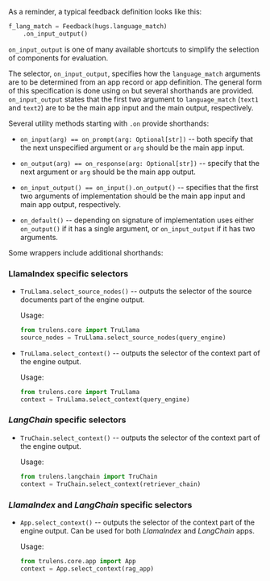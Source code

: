 As a reminder, a typical feedback definition looks like this:

```python
f_lang_match = Feedback(hugs.language_match)
    .on_input_output()
```

`on_input_output` is one of many available shortcuts to simplify the selection
of components for evaluation.

The selector, `on_input_output`, specifies how the `language_match` arguments
are to be determined from an app record or app definition. The general form of
this specification is done using `on` but several shorthands are provided.
`on_input_output` states that the first two argument to `language_match`
(`text1` and `text2`) are to be the main app input and the main output,
respectively.

Several utility methods starting with `.on` provide shorthands:

- `on_input(arg) == on_prompt(arg: Optional[str])` -- both specify that the next
  unspecified argument or `arg` should be the main app input.

- `on_output(arg) == on_response(arg: Optional[str])` -- specify that the next
  argument or `arg` should be the main app output.

- `on_input_output() == on_input().on_output()` -- specifies that the first two
  arguments of implementation should be the main app input and main app output,
  respectively.

- `on_default()` -- depending on signature of implementation uses either
  `on_output()` if it has a single argument, or `on_input_output` if it has two
  arguments.

Some wrappers include additional shorthands:

### LlamaIndex specific selectors

- `TruLlama.select_source_nodes()` -- outputs the selector of the source
  documents part of the engine output.

  Usage:

  ```python
  from trulens.core import TruLlama
  source_nodes = TruLlama.select_source_nodes(query_engine)
  ```

- `TruLlama.select_context()` -- outputs the selector of the context part of the
  engine output.

  Usage:

  ```python
  from trulens.core import TruLlama
  context = TruLlama.select_context(query_engine)
  ```

### _LangChain_ specific selectors

- `TruChain.select_context()` -- outputs the selector of the context part of the
  engine output.

  Usage:

  ```python
  from trulens.langchain import TruChain
  context = TruChain.select_context(retriever_chain)
  ```

### _LlamaIndex_ and _LangChain_ specific selectors

- `App.select_context()` -- outputs the selector of the context part of the
  engine output. Can be used for both _LlamaIndex_ and _LangChain_ apps.

  Usage:

  ```python
  from trulens.core.app import App
  context = App.select_context(rag_app)
  ```
